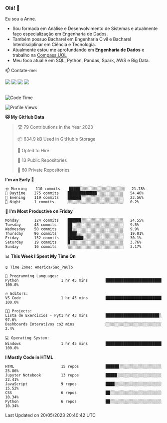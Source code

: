 ### Olá! 👋
Eu sou a Anne. 
- Sou formada em Análise e Desenvolvimento de Sistemas e atualmente faço especialização em Engenharia de Dados.
- Também possuo Bacharel em Engenharia Civil e Bacharel Interdisciplinar em Ciência e Tecnologia.
- Atualmente estou me aprofundando em **Engenharia de Dados** e trabalho na [Compass.UOL](https://compass.uol/pt/home/) 
- Meu foco atual é em SQL, Python, Pandas, Spark, AWS e Big Data.

📫 Contate-me: 

<div>
<a href="https://www.instagram.com/annekarolinefc/" target="_blank"><img src="https://img.shields.io/badge/-Instagram-%23E4405F?style=for-the-badge&logo=instagram&logoColor=white" target="_blank"></a> 
<a href = "mailto:annekarolinefc@gmail.com"><img src="https://img.shields.io/badge/-Gmail-%23333?style=for-the-badge&logo=gmail&logoColor=white" target="_blank"></a>
<a href="https://www.linkedin.com/in/devannekarolinefc/" target="_blank"><img src="https://img.shields.io/badge/-LinkedIn-%230077B5?style=for-the-badge&logo=linkedin&logoColor=white" target="_blank"></a> 
<a href="https://api.whatsapp.com/send?phone=5533991375118&text=Ol%C3%A1%20Anne!%20" target="_blank"><img src="https://img.shields.io/badge/WhatsApp-25D366?style=for-the-badge&logo=whatsapp&logoColor=white" target="_blank"></a>
</div>

  
<!--
  <img align="center" alt="Anne-An" height="30" width="40" src="https://github.com/devicons/devicon/blob/master/icons/angularjs/angularjs-original.svg">
-->

</br>

<!--START_SECTION:waka-->
![Code Time](http://img.shields.io/badge/Code%20Time-175%20hrs%2021%20mins-blue)

![Profile Views](http://img.shields.io/badge/Profile%20Views-0-blue)

**🐱 My GitHub Data** 

> 🏆 79 Contributions in the Year 2023
 > 
> 📦 634.9 kB Used in GitHub's Storage 
 > 
> 💼 Opted to Hire
 > 
> 📜 13 Public Repositories 
 > 
> 🔑 60 Private Repositories  
 > 
**I'm an Early 🐤** 

```text
🌞 Morning    110 commits    █████░░░░░░░░░░░░░░░░░░░░   21.78% 
🌇 Daytime    275 commits    █████████████░░░░░░░░░░░░   54.46% 
🌃 Evening    119 commits    ██████░░░░░░░░░░░░░░░░░░░   23.56% 
🌙 Night      1 commits      ░░░░░░░░░░░░░░░░░░░░░░░░░   0.2%

```
📅 **I'm Most Productive on Friday** 

```text
Monday       124 commits    ██████░░░░░░░░░░░░░░░░░░░   24.55% 
Tuesday      48 commits     ██░░░░░░░░░░░░░░░░░░░░░░░   9.5% 
Wednesday    50 commits     ██░░░░░░░░░░░░░░░░░░░░░░░   9.9% 
Thursday     96 commits     ████░░░░░░░░░░░░░░░░░░░░░   19.01% 
Friday       152 commits    ███████░░░░░░░░░░░░░░░░░░   30.1% 
Saturday     19 commits     █░░░░░░░░░░░░░░░░░░░░░░░░   3.76% 
Sunday       16 commits     ░░░░░░░░░░░░░░░░░░░░░░░░░   3.17%

```


📊 **This Week I Spent My Time On** 

```text
⌚︎ Time Zone: America/Sao_Paulo

💬 Programming Languages: 
Python                   1 hr 45 mins        █████████████████████████   100.0%

🔥 Editors: 
VS Code                  1 hr 45 mins        █████████████████████████   100.0%

🐱‍💻 Projects: 
Lista de Exercicios - Pyt1 hr 43 mins        ████████████████████████░   97.6% 
Dashboards Interativos co2 mins              ░░░░░░░░░░░░░░░░░░░░░░░░░   2.4%

💻 Operating System: 
Windows                  1 hr 45 mins        █████████████████████████   100.0%

```

**I Mostly Code in HTML** 

```text
HTML                     15 repos            ██████░░░░░░░░░░░░░░░░░░░   25.86% 
Jupyter Notebook         13 repos            █████░░░░░░░░░░░░░░░░░░░░   22.41% 
JavaScript               9 repos             ████░░░░░░░░░░░░░░░░░░░░░   15.52% 
CSS                      6 repos             ██░░░░░░░░░░░░░░░░░░░░░░░   10.34% 
Python                   6 repos             ██░░░░░░░░░░░░░░░░░░░░░░░   10.34%

```



 Last Updated on 20/05/2023 20:40:42 UTC
<!--END_SECTION:waka-->
  
